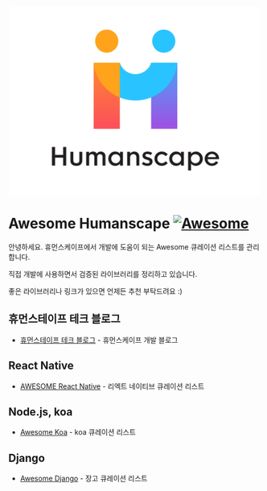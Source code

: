 <div align="center">
<img src="https://github.com/humanscape/awesome-humanscape/blob/master/images/humanscape.png?raw=true" align="absmiddle" alt="humanscape" width="500"/>
</div>

# Awesome Humanscape [![Awesome](https://cdn.rawgit.com/sindresorhus/awesome/d7305f38d29fed78fa85652e3a63e154dd8e8829/media/badge.svg)](https://github.com/sindresorhus/awesome)

안녕하세요. 휴먼스케이프에서 개발에 도움이 되는 Awesome 큐레이션 리스트를 관리합니다. 

직접 개발에 사용하면서 검증된 라이브러리를 정리하고 있습니다.

좋은 라이브러리나 링크가 있으면 언제든 추천 부탁드려요 :)


## 휴먼스테이프 테크 블로그
- [휴먼스테이프 테크 블로그](https://medium.com/humanscape-tech) - 휴먼스케이프 개발 블로그


## React Native
- [AWESOME React Native](https://www.awesome-react-native.com/) - 리엑트 네이티브 큐레이션 리스트

## Node.js, koa
- [Awesome Koa](https://github.com/ellerbrock/awesome-koa) - koa 큐레이션 리스트

## Django 
- [Awesome Django](https://github.com/wsvincent/awesome-django) - 장고 큐레이션 리스트
